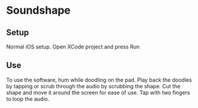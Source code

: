 Soundshape
==========

Setup
-----
Normal iOS setup. Open XCode project and press Run

Use
---
To use the software, hum while doodling on the pad. Play back the doodles by tapping or scrub through the audio by scrubbing the shape. Cut the shape and move it around the screen for ease of use. Tap with two fingers to loop the audio.